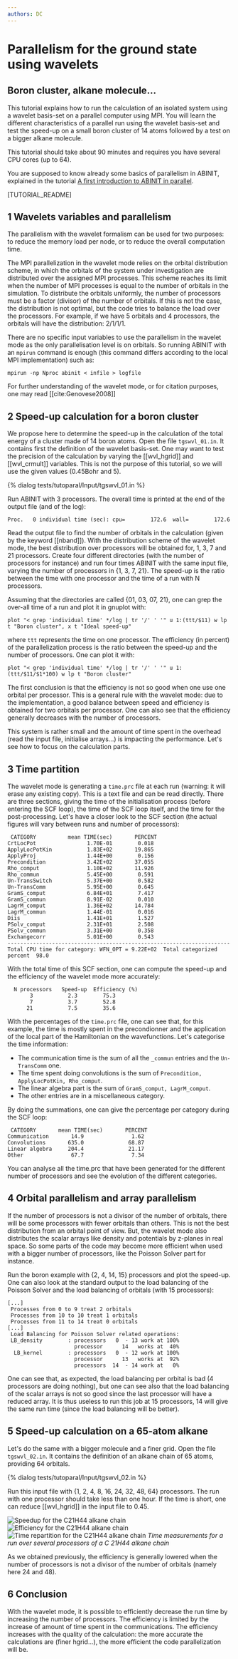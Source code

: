 ```yaml
---
authors: DC
---
```


# Parallelism for the ground state using wavelets  

## Boron cluster, alkane molecule...  

This tutorial explains how to run the calculation of an isolated system using a
wavelet basis-set on a parallel computer using MPI. You will learn the
different characteristics of a parallel run using the wavelet basis-set and
test the speed-up on a small boron cluster of 14 atoms followed by a test on a
bigger alkane molecule.

This tutorial should take about 90 minutes and requires you have several CPU
cores (up to 64).

You are supposed to know already some basics of parallelism in ABINIT,
explained in the tutorial [A first introduction to ABINIT in parallel](basepar).

[TUTORIAL_README]

## 1 Wavelets variables and parallelism
  
The parallelism with the wavelet formalism can be used for two purposes: to
reduce the memory load per node, or to reduce the overall computation time.

The MPI parallelization in the wavelet mode relies on the orbital distribution
scheme, in which the orbitals of the system under investigation are
distributed over the assigned MPI processes. This scheme reaches its limit
when the number of MPI processes is equal to the number of orbitals in the
simulation. To distribute the orbitals uniformly, the number of processors
must be a factor (divisor) of the number of orbitals. If this is not the case,
the distribution is not optimal, but the code tries to balance the load over
the processors. For example, if we have 5 orbitals and 4 processors, the
orbitals will have the distribution: 2/1/1/1.

There are no specific input variables to use the parallelism in the wavelet
mode as the only parallelisation level is on orbitals. So running ABINIT with
an `mpirun` command is enough (this command differs according to the local MPI
implementation) such as:
    
    mpirun -np Nproc abinit < infile > logfile

For further understanding of the wavelet mode, or for citation purposes, one
may read [[cite:Genovese2008]]

## 2 Speed-up calculation for a boron cluster
  
We propose here to determine the speed-up in the calculation of the total
energy of a cluster made of 14 boron atoms. Open the file `tgswvl_01.in`. It
contains first the definition of the wavelet basis-set. One may want to test
the precision of the calculation by varying the [[wvl_hgrid]] and
[[wvl_crmult]] variables. This is not the purpose of this tutorial, so we will
use the given values (0.45Bohr and 5).

{% dialog tests/tutoparal/Input/tgswvl_01.in  %}

Run ABINIT with 3 processors. The overall time is printed at the end of the
output file (and of the log):
    
    Proc.   0 individual time (sec): cpu=        172.6  wall=        172.6

Read the output file to find the number of orbitals in the calculation (given
by the keyword [[nband]]). With the distribution scheme of the wavelet mode,
the best distribution over processors will be obtained for, 1, 3, 7 and 21
processors. Create four different directories (with the number of processors
for instance) and run four times ABINIT with the same input file, varying the
number of processors in {1, 3, 7, 21}. The speed-up is the ratio between the
time with one processor and the time of a run with N processors.

Assuming that the directories are called {01, 03, 07, 21}, one can grep the
over-all time of a run and plot it in gnuplot with:
    
    plot "< grep 'individual time' */log | tr '/' ' '" u 1:(ttt/$11) w lp t "Boron cluster", x t "Ideal speed-up"

where `ttt` represents the time on one processor. The efficiency (in percent)
of the parallelization process is the ratio between the speed-up and the
number of processors. One can plot it with:
    
    plot "< grep 'individual time' */log | tr '/' ' '" u 1:(ttt/$11/$1*100) w lp t "Boron cluster"

The first conclusion is that the efficiency is not so good when one use one
orbital per processor. This is a general rule with the wavelet mode: due to
the implementation, a good balance between speed and efficiency is obtained
for two orbitals per processor. One can also see that the efficiency generally
decreases with the number of processors.

This system is rather small and the amount of time spent in the overhead (read
the input file, initialise arrays...) is impacting the performance. Let's see
how to focus on the calculation parts.

## 3 Time partition

The wavelet mode is generating a `time.prc` file at each run (warning: it will
erase any existing copy). This is a text file and can be read directly. There
are three sections, giving the time of the initialisation process (before
entering the SCF loop), the time of the SCF loop itself, and the time for the
post-processing. Let's have a closer look to the SCF section (the actual
figures will vary between runs and number of processors):
    
     CATEGORY          mean TIME(sec)       PERCENT
    CrtLocPot                1.70E-01        0.018
    ApplyLocPotKin           1.83E+02       19.865
    ApplyProj                1.44E+00        0.156
    Precondition             3.42E+02       37.055
    Rho_comput               1.10E+02       11.926
    Rho_commun               5.45E+00        0.591
    Un-TransSwitch           5.37E+00        0.582
    Un-TransComm             5.95E+00        0.645
    GramS_comput             6.84E+01        7.417
    GramS_commun             8.91E-02        0.010
    LagrM_comput             1.36E+02       14.784
    LagrM_commun             1.44E-01        0.016
    Diis                     1.41E+01        1.527
    PSolv_comput             2.31E+01        2.508
    PSolv_commun             3.31E+00        0.358
    Exchangecorr             5.01E+00        0.543
    ----------------------------------------------------------------------
    Total CPU time for category: WFN_OPT = 9.22E+02  Total categorized percent  98.0
    

With the total time of this SCF section, one can compute the speed-up and the
efficiency of the wavelet mode more accurately:
    
      N processors   Speed-up  Efficiency (%)
           3           2.3        75.3
           7           3.7        52.8
          21           7.5        35.6
    
With the percentages of the `time.prc` file, one can see that, for this
example, the time is mostly spent in the precondionner and the application of
the local part of the Hamiltonian on the wavefunctions. Let's categorise the
time information:

  * The communication time is the sum of all the `_commun` entries and the `Un-TransComm` one.
  * The time spent doing convolutions is the sum of `Precondition, ApplyLocPotKin, Rho_comput`.
  * The linear algebra part is the sum of `GramS_comput, LagrM_comput`.
  * The other entries are in a miscellaneous category.

By doing the summations, one can give the percentage per category during the SCF loop:
    
     CATEGORY       mean TIME(sec)       PERCENT
    Communication       14.9               1.62
    Convolutions       635.0              68.87
    Linear algebra     204.4              21.17
    Other               67.7               7.34
    
You can analyse all the time.prc that have been generated for the different
number of processors and see the evolution of the different categories.

## 4 Orbital parallelism and array parallelism
  
If the number of processors is not a divisor of the number of orbitals, there
will be some processors with fewer orbitals than others. This is not the best
distribution from an orbital point of view. But, the wavelet mode also
distributes the scalar arrays like density and potentials by z-planes in real
space. So some parts of the code may become more efficient when used with a
bigger number of processors, like the Poisson Solver part for instance.

Run the boron example with {2, 4, 14, 15} processors and plot the speed-up.
One can also look at the standard output to the load balancing of the Poisson
Solver and the load balancing of orbitals (with 15 processors):
    
    [...]
     Processes from 0 to 9 treat 2 orbitals 
     Processes from 10 to 10 treat 1 orbitals 
     Processes from 11 to 14 treat 0 orbitals 
    [...]
     Load Balancing for Poisson Solver related operations:
     LB_density        : processors   0  - 13 work at 100%
                         processor      14   works at  40%
      LB_kernel        : processors   0  - 12 work at 100%
                         processor      13   works at  92%
                         processors  14  - 14 work at   0%
    
One can see that, as expected, the load balancing per orbital is bad (4
processors are doing nothing), but one can see also that the load balancing of
the scalar arrays is not so good since the last processor will have a reduced
array. It is thus useless to run this job at 15 processors, 14 will give the
same run time (since the load balancing will be better).

## 5 Speed-up calculation on a 65-atom alkane
  
Let's do the same with a bigger molecule and a finer grid. Open the file
`tgswvl_02.in`. It contains the definition of an alkane chain of 65 atoms,
providing 64 orbitals. 

{% dialog tests/tutoparal/Input/tgswvl_02.in %}

Run this input file with {1, 2, 4, 8, 16, 24, 32, 48, 64} processors. 
The run with one processor should take less than one hour. If
the time is short, one can reduce [[wvl_hgrid]] in the input file to 0.45.

![Speedup for the C21H44 alkane chain](paral_gswvl_assets/speedup-C21.png) 
![Efficiency for the C21H44 alkane chain](paral_gswvl_assets/efficiency-C21.png)
![Time repartition for the C21H44 alkane chain](paral_gswvl_assets/time-C21.png)
_Time measurements for a run over several processors of a C 21H44 alkane chain_

As we obtained previously, the efficiency is generally lowered when the number
of processors is not a divisor of the number of orbitals (namely here 24 and 48).

## 6 Conclusion
  
With the wavelet mode, it is possible to efficiently decrease the run time by
increasing the number of processors. The efficiency is limited by the increase
of amount of time spent in the communications. The efficiency increases with
the quality of the calculation: the more accurate the calculations are (finer
hgrid...), the more efficient the code parallelization will be.
